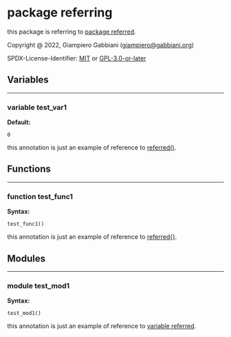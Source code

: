 # package referring

this package is referring to [package referred](referred.md#package-referred).

Copyright @ 2022, Giampiero Gabbiani (giampiero@gabbiani.org)

SPDX-License-Identifier: [MIT](https://spdx.org/licenses/MIT.html) or [GPL-3.0-or-later](https://spdx.org/licenses/GPL-3.0-or-later.html)


## Variables

---

### variable test_var1

__Default:__

    0

this annotation is just an example of reference to [referred()](referred.md#function-referred).


## Functions

---

### function test_func1

__Syntax:__

```text
test_func1()
```

this annotation is just an example of reference to [referred{}](referred.md#module-referred).


## Modules

---

### module test_mod1

__Syntax:__

    test_mod1()

this annotation is just an example of reference to [variable referred](referred.md#variable-referred).


